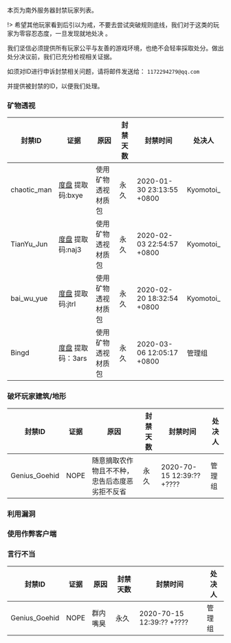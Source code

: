 本页为南外服务器封禁玩家列表。

!> 希望其他玩家看到后引以为戒，不要去尝试突破规则底线，我们对于这类的玩家为零容忍态度，一旦发现就地处决
。

我们坚信必须提供所有玩家公平与友善的游戏环境，也绝不会轻率採取处分。做出处分决议前，我们已充分检视相关证据。

如须对ID进行申诉封禁相关问题，请将邮件发送给： ` 1172294279@qq.com `

并提供被封禁的ID，以便我们处理。

### 矿物透视

| 封禁ID| 证据|原因 |封禁天数 |封禁时间 |处决人 |
| ------------ | ------------ | ------------ |------------ |------------ |------------ |
| chaotic_man |  [度盘](https://pan.baidu.com/s/1jsdHeorYebZtw7Cx2qwnpw) 提取码:bxye     |使用矿物透视材质包 | 永久 |2020-01-30 23:13:55 +0800 |Kyomotoi_ |
|TianYu_Jun |[度盘](https://pan.baidu.com/s/1A5qvafZO-gyIFD4RomboqA) 提取码:naj3 |使用矿物透视材质包 |永久 |2020-02-03 22:54:57 +0800 |Kyomotoi_ |
|bai_wu_yue |[度盘](https://pan.baidu.com/s/1Z9hHBvAcAS0r1zFVnpbT0w) 提取码:jtrl |使用矿物透视材质包 |永久 |2020-02-20 18:32:54 +0800 |Kyomotoi_ |
|Bingd |[度盘](https://pan.baidu.com/s/1wc_YAKRVwN-bMjpevEcDxA) 提取码：3ars |使用矿物透视材质包 |永久 |2020-03-06 12:05:17 +0800 |管理组 |
### 破坏玩家建筑/地形

| 封禁ID| 证据|原因 |封禁天数 |封禁时间 |处决人 |
| ------------ | ------------ | ------------ |------------ |------------ |------------ |
|Genius_Goehid|NOPE|随意摘取农作物且不不种，忠告后态度恶劣拒不反省|永久|2020-70-15 12:39:?? +????|管理组|

### 利用漏洞

### 使用作弊客户端

### 言行不当

| 封禁ID| 证据|原因 |封禁天数 |封禁时间 |处决人 |
| ------------ | ------------ | ------------ |------------ |------------ |------------ |
|Genius_Goehid|NOPE|群内嘴臭|永久|2020-70-15 12:39:?? +????|管理组|
